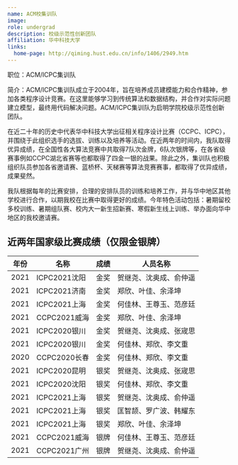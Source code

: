 ```yaml
---
name: ACM校集训队
image: 
role: undergrad
description: 校级示范性创新团队
affiliation: 华中科技大学
links:
  home-page: http://qiming.hust.edu.cn/info/1406/2949.htm
---
```


职位：ACM/ICPC集训队

简介：ACM/ICPC集训队成立于2004年，旨在培养成员建模能力和合作精神，参加各类程序设计竞赛。在这里能够学习到传统算法和数据结构，并合作对实际问题建立模型，最终用代码解决问题。ACM/ICPC集训队为启明学院校级示范性创新团队。

在近二十年的历史中代表华中科技大学出征相关程序设计比赛（CCPC、ICPC），并围绕于此组织选手的选拔、训练以及培养等活动。在近两年的时间内，我队取得优异成绩，在全国性各大算法竞赛中共取得7队次金牌，6队次银牌等，在各省级赛事例如CCPC湖北省赛等也都取得了四金一银的战果。除此之外，集训队也积极组织队员参加各省邀请赛、蓝桥杯、天梯赛等算法竞赛赛事，都取得了优异成绩，成果斐然。

我队根据每年的比赛安排，合理的安排队员的训练和培养工作，并与华中地区其他学校进行合作，以期我校在比赛中取得更好的成绩。今年特色活动包括：暑期留校多校训练、暑期组队赛、校内大一新生招新赛、寒假新生线上训练、举办面向华中地区的我校邀请赛。

## 近两年国家级比赛成绩（仅限金银牌）

| 年份 | 名称 | 成绩 | 人员名称 |
|------|------|------|----------|
| 2021 | ICPC2021沈阳 | 金奖 | 贺继尧、沈奥成、俞仲遥 |
| 2021 | ICPC2021济南 | 金奖 | 郑欣、叶佳、余泽坤 |
| 2021 | ICPC2021上海 | 金奖 | 何佳林、王尊玉、范彦廷 |
| 2021 | CCPC2021威海 | 金奖 | 郑欣、叶佳、余泽坤 |
| 2021 | ICPC2020银川 | 金奖 | 贺继尧、沈奥成、张宬思 |
| 2021 | ICPC2020银川 | 金奖 | 何佳林、郑欣、李文重 |
| 2020 | CCPC2020长春 | 金奖 | 何佳林、郑欣、李文重 |
| 2021 | ICPC2020昆明 | 银奖 | 贺继尧、沈奥成、张宬思 |
| 2021 | ICPC2020沈阳 | 银奖 | 何佳林、郑欣、李文重 |
| 2021 | ICPC2021上海 | 银奖 | 贺继尧、沈奥成、俞仲遥 |
| 2021 | ICPC2021上海 | 银奖 | 匡智颉、罗广波、韩耀东 |
| 2021 | ICPC2021上海 | 银奖 | 郑欣、叶佳、余泽坤 |
| 2021 | CCPC2021威海 | 银牌 | 何佳林、王尊玉、范彦廷 |
| 2021 | CCPC2021广州 | 银牌 | 贺继尧、沈奥成、俞仲遥 |
